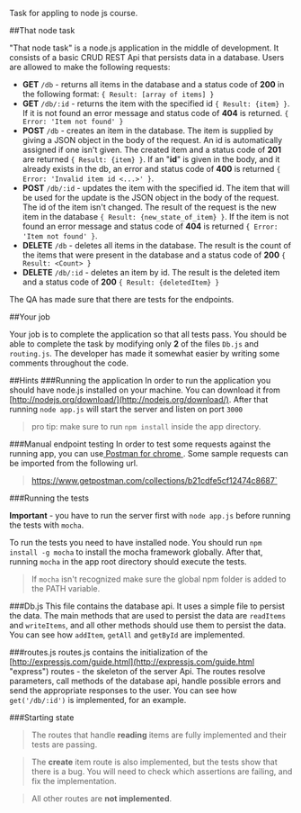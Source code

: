 Task for appling to node js course.




##That node task

"That node task" is a node.js application in the middle of development. It consists of a basic CRUD REST Api that persists data in a database. Users are allowed to make the following requests:

- **GET** `/db` - returns all items in the database and a status code of **200** in the following format: `{ Result: [array of items] }`
- **GET** `/db/:id` - returns the item with the specified id `{ Result: {item} }`. If it is not found an error message and status code of **404** is returned. `{ Error: 'Item not found' }`
- **POST** `/db` - creates an item in the database. The item is supplied by giving a JSON object in the body of the request. An id is automatically assigned if one isn't given. The created item and a status code of **201** are returned `{ Result: {item} }`. If an "**id**" is given in the body, and it already exists in the db, an error and status code of **400** is returned `{ Error: 'Invalid item id <...>' }`.
- **POST** `/db/:id` - updates the item with the specified id. The item that will be used for the update is the JSON object in the body of the request. The id of the item isn't changed. The result of the request is the new item in the database `{ Result: {new_state_of_item} }`. If the item is not found an error message and status code of **404** is returned `{ Error: 'Item not found' }`.
- **DELETE** `/db` - deletes all items in the database. The result is the count of the items that were present in the database and a status code of **200** `{ Result: <Count> }`
- **DELETE** `/db/:id` - deletes an item by id. The result is the deleted item and a status code of **200** `{ Result: {deletedItem} }`

The QA has made sure that there are tests for the endpoints.

##Your job

Your job is to complete the application so that all tests pass. You should be able to complete the task by modifying only **2** of the files `Db.js` and `routing.js`. The developer has made it somewhat easier by writing some comments throughout the code.

##Hints
###Running the application
In order to run the application you should have node.js installed on your machine. You can download it from [http://nodejs.org/download/](http://nodejs.org/download/). After that running `node app.js` will start the server and listen on port `3000` 

> pro tip: make sure to run `npm install` inside the app directory.

###Manual endpoint testing
In order to test some requests against the running app, you can use[ Postman for chrome ](https://chrome.google.com/webstore/detail/postman-rest-client/fdmmgilgnpjigdojojpjoooidkmcomcm "Postman for Chrome"). Some sample requests can be imported from the following url. 
> https://www.getpostman.com/collections/b21cdfe5cf12474c8687`

###Running the tests

**Important** - you have to run the server first with `node app.js` before running the tests with `mocha`.

To run the tests you need to have installed node. You should run `npm install -g mocha` to install the mocha framework globally. After that, running `mocha` in the app root directory should execute the tests.

> If `mocha` isn't recognized make sure the global npm folder is added to the PATH variable.

###Db.js
This file contains the database api. It uses a simple file to persist the data. The main methods that are used to persist the data are `readItems` and `writeItems`, and all other methods should use them to persist the data. You can see how `addItem`, `getAll` and `getById` are implemented.

###routes.js
routes.js contains the initialization of the [http://expressjs.com/guide.html](http://expressjs.com/guide.html "express") routes - the skeleton of the server Api. The routes resolve parameters, call methods of the database api, handle possible errors and send the appropriate responses to the user. You can see how `get('/db/:id')` is implemented, for an example.

###Starting state
 
> The routes that handle **reading** items are fully implemented and their tests are passing. 

> The **create** item route is also implemented, but the tests show that there is a bug. You will need to check which assertions are failing, and fix the implementation. 

> All other routes are **not implemented**.

